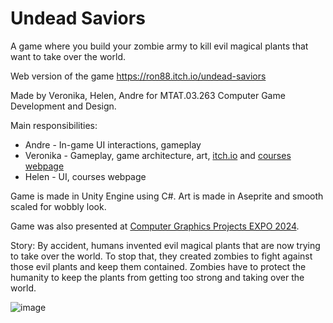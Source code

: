 # Undead Saviors

A game where you build your zombie army to kill evil magical plants that want to take over the world.

Web version of the game https://ron88.itch.io/undead-saviors

Made by Veronika, Helen, Andre for MTAT.03.263 Computer Game Development and Design.

Main responsibilities:
* Andre - In-game UI interactions, gameplay
* Veronika - Gameplay, game architecture, art, [itch.io](https://ron88.itch.io/undead-saviors) and [courses webpage](https://courses.cs.ut.ee/2023/gamedev/fall/UndeadSaviors/UndeadSaviors)
* Helen - UI, courses webpage

Game is made in Unity Engine using C#. Art is made in Aseprite and smooth scaled for wobbly look.

Game was also presented at [Computer Graphics Projects EXPO 2024](https://cgvr.cs.ut.ee/computer-graphics-projects-expo-2024/).

Story:
By accident, humans invented evil magical plants that are now trying to take over the world. To stop that, they created zombies to fight against those evil plants and keep them contained. Zombies have to protect the humanity to keep the plants from getting too strong and taking over the world.

![image](https://github.com/VeronikaKukk/UndeadSaviors/assets/92779126/ffae0c82-066c-42a2-81c6-ed6578d9bd88)
